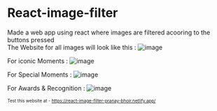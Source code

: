# React-image-filter
Made a web app using react where images are filtered acooring to the buttons pressed <br>
The Website for all images will look like this :
![image](https://github.com/pranay03bhoir/React-image-filter/assets/147631196/12572119-e23d-4160-80ec-768dfdb23505)<br>

For iconic Moments : 
![image](https://github.com/pranay03bhoir/React-image-filter/assets/147631196/cb5c5eb4-26c1-4e3e-822b-17d9b635e9cb)<br>

For Special Moments : 
![image](https://github.com/pranay03bhoir/React-image-filter/assets/147631196/7573cc0a-a0f7-4924-8058-e1ca7ef46afd)<br>

For Awards & Recognition : 
![image](https://github.com/pranay03bhoir/React-image-filter/assets/147631196/ff35c44c-a0db-40a3-8da5-415f85c63f2f)<br>


<span style='font-size:10px;'>Test this website at - https://react-image-filter-pranay-bhoir.netlify.app/</span>
